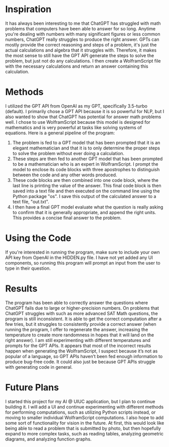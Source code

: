 # Inspiration
It has always been interesting to me that ChatGPT has struggled with math problems that computers have been able to answer for so long. Anytime you're dealing with numbers with many significant figures or less common numbers, ChatGPT really struggles to produce the right answer. GPTs can mostly provide the correct reasoning and steps of a problem, it's just the actual calculations and algebra that it struggles with. Therefore, it makes the most sense to still have the GPT API generate the steps to solve the problem, but just not do any calculations. I then create a WolframScript file with the necessary calculations and return an answer containing this calculation.

# Methods
I utilized the GPT API from OpenAI as my GPT, specifically 3.5-turbo (default). I primarily chose a GPT API because it is so powerful for NLP, but I also wanted to show that ChatGPT has potential for answer math problems well. I chose to use WolframScript because this model is designed for mathematics and is very powerful at tasks like solving systems of equations.
Here is a general pipeline of the program:
1. The problem is fed to a GPT model that has been prompted that it is an elegant mathematician and that it is to only determine the proper steps to solve the problem without ever doing a calculation.
2. These steps are then fed to another GPT model that has been prompted to be a mathematician who is an expert in WolframScript. I prompt the model to enclose its code blocks with three apostrophes to distinguish between the code and any other words produced.
3. These code blocks are then combined into one code block, where the last line is printing the value of the answer. This final code block is then saved into a text file and then executed on the command line using the Python package "os". I save this output of the calculated answer to a text file, "out.txt".
4. I then have a final GPT model evaluate what the question is really asking to confirm that it is generally appropriate, and append the right units. This provides a concise final answer to the problem.

# Using the Code
If you're interested in running the program, make sure to include your own API key from OpenAI in the HIDDEN.py file.
I have not yet added any UI components, so running this program will prompt an input from the user to type in their question. 

# Results
The program has been able to correctly answer the questions where ChatGPT fails due to large or higher-precision numbers. On problems that ChatGPT struggles with such as more advanced SAT Math questions, the program is still inconsistent. It is able to get the correct computation after a few tries, but it struggles to consistently provide a correct answer (when running the program, I offer to regenerate the answer, increasing the temperature to create more randomness in hopes that it will land on the right answer). I am still experimenting with different temperatures and prompts for the GPT APIs. It appears that most of the incorrect results happen when generating the WolframScript, I suspect because it’s not as popular of a language, so GPT APIs haven’t been fed enough information to produce bug-free code. It could also just be because GPT APIs struggle with generating code in general.

# Future Plans
I started this project for my AI @ UIUC application, but I plan to continue building it. I will add a UI and continue experimenting with different methods for performing computations, such as utilizing Python scripts instead, or moving to smaller individual WolframScript computations. I also hope to add some sort of functionality for vision in the future. At first, this would look like being able to read a problem that is submitted by photo, but then hopefully expand to more complex tasks, such as reading tables, analyzing geometric diagrams, and analyzing function graphs.



